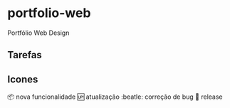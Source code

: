 # portfolio-web

Portfólio Web Design

## Tarefas


## Icones

:package: nova funcionalidade
:up: atualização
:beatle: correção de bug
:checkered_flag: release